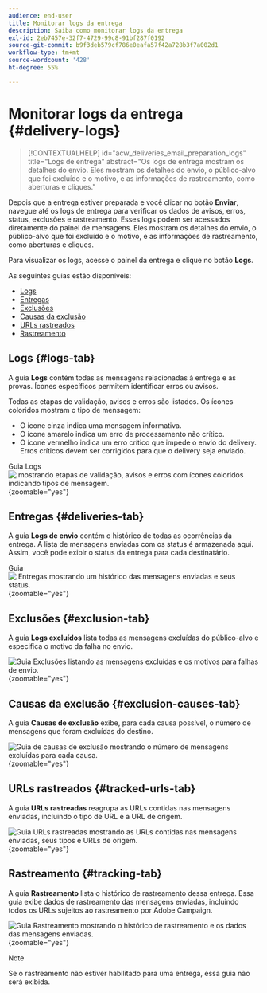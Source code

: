 ```yaml
---
audience: end-user
title: Monitorar logs da entrega
description: Saiba como monitorar logs da entrega
exl-id: 2eb7457e-32f7-4729-99c8-91bf287f0192
source-git-commit: b9f3deb579cf786e0eafa57f42a728b3f7a002d1
workflow-type: tm+mt
source-wordcount: '428'
ht-degree: 55%

---
```


# Monitorar logs da entrega {#delivery-logs}

>[!CONTEXTUALHELP]
>id="acw_deliveries_email_preparation_logs"
>title="Logs de entrega"
>abstract="Os logs de entrega mostram os detalhes do envio. Eles mostram os detalhes do envio, o público-alvo que foi excluído e o motivo, e as informações de rastreamento, como aberturas e cliques."

Depois que a entrega estiver preparada e você clicar no botão **Enviar**, navegue até os logs de entrega para verificar os dados de avisos, erros, status, exclusões e rastreamento. Esses logs podem ser acessados diretamente do painel de mensagens. Eles mostram os detalhes do envio, o público-alvo que foi excluído e o motivo, e as informações de rastreamento, como aberturas e cliques.

Para visualizar os logs, acesse o painel da entrega e clique no botão **Logs**.

As seguintes guias estão disponíveis:

* [Logs](#logs-tab)
* [Entregas](#deliveries-tab)
* [Exclusões](#exclusion-tab)
* [Causas da exclusão](#exclusion-causes)
* [URLs rastreados](#tracked-urls)
* [Rastreamento](#tracking)

## Logs {#logs-tab}

A guia **Logs** contém todas as mensagens relacionadas à entrega e às provas. Ícones específicos permitem identificar erros ou avisos.

Todas as etapas de validação, avisos e erros são listados. Os ícones coloridos mostram o tipo de mensagem:

* O ícone cinza indica uma mensagem informativa.
* O ícone amarelo indica um erro de processamento não crítico.
* O ícone vermelho indica um erro crítico que impede o envio do delivery. Erros críticos devem ser corrigidos para que o delivery seja enviado.

Guia Logs ![&#x200B; mostrando etapas de validação, avisos e erros com ícones coloridos indicando tipos de mensagem.](assets/logs.png){zoomable="yes"}

## Entregas {#deliveries-tab}

A guia **Logs de envio** contém o histórico de todas as ocorrências da entrega. A lista de mensagens enviadas com os status é armazenada aqui. Assim, você pode exibir o status da entrega para cada destinatário.

Guia ![&#x200B; Entregas mostrando um histórico das mensagens enviadas e seus status.](assets/logs2.png){zoomable="yes"}

## Exclusões {#exclusion-tab}

A guia **Logs excluídos** lista todas as mensagens excluídas do público-alvo e especifica o motivo da falha no envio.

![Guia Exclusões listando as mensagens excluídas e os motivos para falhas de envio.](assets/logs3.png){zoomable="yes"}

## Causas da exclusão {#exclusion-causes-tab}

A guia **Causas de exclusão** exibe, para cada causa possível, o número de mensagens que foram excluídas do destino.

![Guia de causas de exclusão mostrando o número de mensagens excluídas para cada causa.](assets/logs4.png){zoomable="yes"}

## URLs rastreados {#tracked-urls-tab}

A guia **URLs rastreadas** reagrupa as URLs contidas nas mensagens enviadas, incluindo o tipo de URL e a URL de origem.

![Guia URLs rastreadas mostrando as URLs contidas nas mensagens enviadas, seus tipos e URLs de origem.](assets/logs5.png){zoomable="yes"}

## Rastreamento {#tracking-tab}

A guia **Rastreamento** lista o histórico de rastreamento dessa entrega. Essa guia exibe dados de rastreamento das mensagens enviadas, incluindo todos os URLs sujeitos ao rastreamento por Adobe Campaign.

![Guia Rastreamento mostrando o histórico de rastreamento e os dados das mensagens enviadas.](assets/logs6.png){zoomable="yes"}

>[!NOTE]
>
>Se o rastreamento não estiver habilitado para uma entrega, essa guia não será exibida.